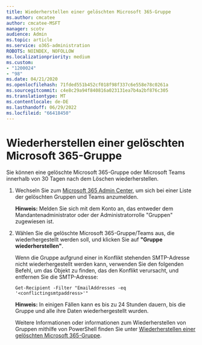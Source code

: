 ```yaml
---
title: Wiederherstellen einer gelöschten Microsoft 365-Gruppe
ms.author: cmcatee
author: cmcatee-MSFT
manager: scotv
audience: Admin
ms.topic: article
ms.service: o365-administration
ROBOTS: NOINDEX, NOFOLLOW
ms.localizationpriority: medium
ms.custom:
- "1200024"
- "98"
ms.date: 04/21/2020
ms.openlocfilehash: 71fded551b452cf018f98f337c6e558e78c0261a
ms.sourcegitcommit: c4e8c29a94f840816a023131ea7b4a2bf876c305
ms.translationtype: MT
ms.contentlocale: de-DE
ms.lasthandoff: 06/29/2022
ms.locfileid: "66418450"
---
```

# <a name="restore-a-deleted-microsoft-365-group"></a>Wiederherstellen einer gelöschten Microsoft 365-Gruppe

Sie können eine gelöschte Microsoft 365-Gruppe oder Microsoft Teams innerhalb von 30 Tagen nach dem Löschen wiederherstellen.

1. Wechseln Sie zum [Microsoft 365 Admin Center](https://admin.microsoft.com/Adminportal/Home?ref=deletedgroups), um sich bei einer Liste der gelöschten Gruppen und Teams anzumelden.

    **Hinweis:** Melden Sie sich mit dem Konto an, das entweder dem Mandantenadministrator oder der Administratorrolle "Gruppen" zugewiesen ist.

1. Wählen Sie die gelöschte Microsoft 365-Gruppe/Teams aus, die wiederhergestellt werden soll, und klicken Sie auf **"Gruppe wiederherstellen"**.

    Wenn die Gruppe aufgrund einer in Konflikt stehenden SMTP-Adresse nicht wiederhergestellt werden kann, verwenden Sie den folgenden Befehl, um das Objekt zu finden, das den Konflikt verursacht, und entfernen Sie die SMTP-Adresse:

    `Get-Recipient -Filter "EmailAddresses -eq '<conflictingsmtpaddress>'"`

    **Hinweis:** In einigen Fällen kann es bis zu 24 Stunden dauern, bis die Gruppe und alle ihre Daten wiederhergestellt wurden.

    Weitere Informationen oder informationen zum Wiederherstellen von Gruppen mithilfe von PowerShell finden Sie unter [Wiederherstellen einer gelöschten Microsoft 365-Gruppe](https://go.microsoft.com/fwlink/?linkid=867802).